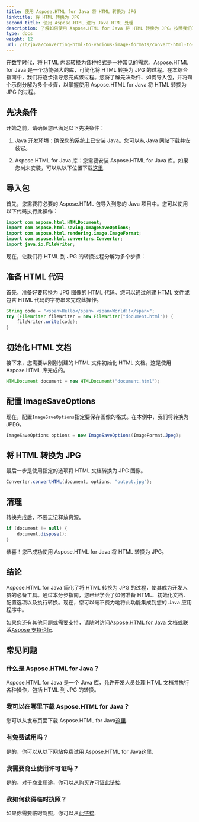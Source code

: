 ```yaml
---
title: 使用 Aspose.HTML for Java 将 HTML 转换为 JPG
linktitle: 将 HTML 转换为 JPG
second_title: 使用 Aspose.HTML 进行 Java HTML 处理
description: 了解如何使用 Aspose.HTML for Java 将 HTML 转换为 JPG。按照我们的分步指南进行无缝 HTML 到 JPG 转换。
type: docs
weight: 12
url: /zh/java/converting-html-to-various-image-formats/convert-html-to-jpg/
---
```


在数字时代，将 HTML 内容转换为各种格式是一种常见的需求。Aspose.HTML for Java 是一个功能强大的库，可简化将 HTML 转换为 JPG 的过程。在本综合指南中，我们将逐步指导您完成该过程。您将了解先决条件、如何导入包，并将每个示例分解为多个步骤，以掌握使用 Aspose.HTML for Java 将 HTML 转换为 JPG 的过程。

## 先决条件

开始之前，请确保您已满足以下先决条件：

1. Java 开发环境：确保您的系统上已安装 Java。您可以从 Java 网站下载并安装它。

2.  Aspose.HTML for Java 库：您需要安装 Aspose.HTML for Java 库。如果您尚未安装，可以从以下位置下载[这里](https://releases.aspose.com/html/java/).

## 导入包

首先，您需要将必要的 Aspose.HTML 包导入到您的 Java 项目中。您可以使用以下代码执行此操作：

```java
import com.aspose.html.HTMLDocument;
import com.aspose.html.saving.ImageSaveOptions;
import com.aspose.html.rendering.image.ImageFormat;
import com.aspose.html.converters.Converter;
import java.io.FileWriter;
```

现在，让我们将 HTML 到 JPG 的转换过程分解为多个步骤：

## 准备 HTML 代码

首先，准备好要转换为 JPG 图像的 HTML 代码。您可以通过创建 HTML 文件或包含 HTML 代码的字符串来完成此操作。

```java
String code = "<span>Hello</span> <span>World!!</span>";
try (FileWriter fileWriter = new FileWriter("document.html")) {
    fileWriter.write(code);
}
```

## 初始化 HTML 文档

接下来，您需要从刚刚创建的 HTML 文件初始化 HTML 文档。这是使用 Aspose.HTML 库完成的。

```java
HTMLDocument document = new HTMLDocument("document.html");
```

## 配置 ImageSaveOptions

现在，配置`ImageSaveOptions`指定要保存图像的格式。在本例中，我们将转换为 JPEG。

```java
ImageSaveOptions options = new ImageSaveOptions(ImageFormat.Jpeg);
```

## 将 HTML 转换为 JPG

最后一步是使用指定的选项将 HTML 文档转换为 JPG 图像。

```java
Converter.convertHTML(document, options, "output.jpg");
```

## 清理

转换完成后，不要忘记释放资源。

```java
if (document != null) {
    document.dispose();
}
```

恭喜！您已成功使用 Aspose.HTML for Java 将 HTML 转换为 JPG。

## 结论

Aspose.HTML for Java 简化了将 HTML 转换为 JPG 的过程，使其成为开发人员的必备工具。通过本分步指南，您已经学会了如何准备 HTML、初始化文档、配置选项以及执行转换。现在，您可以毫不费力地将此功能集成到您的 Java 应用程序中。

如果您还有其他问题或需要支持，请随时访问[Aspose.HTML for Java 文档](https://reference.aspose.com/html/java/)或联系[Aspose 支持论坛](https://forum.aspose.com/).

## 常见问题

### 什么是 Aspose.HTML for Java？
Aspose.HTML for Java 是一个 Java 库，允许开发人员处理 HTML 文档并执行各种操作，包括 HTML 到 JPG 的转换。

### 我可以在哪里下载 Aspose.HTML for Java？
您可以从发布页面下载 Aspose.HTML for Java[这里](https://releases.aspose.com/html/java/).

### 有免费试用吗？
是的，你可以从以下网站免费试用 Aspose.HTML for Java[这里](https://releases.aspose.com/).

### 我需要商业使用许可证吗？
是的，对于商业用途，你可以从购买许可证[此链接](https://purchase.aspose.com/buy).

### 我如何获得临时执照？
如果你需要临时驾照，你可以从[此链接](https://purchase.aspose.com/temporary-license/).